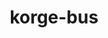 ---
layout: module
title: korge-bus
link: https://github.com/korlibs/korge-ext/tree/main/korge-bus
---